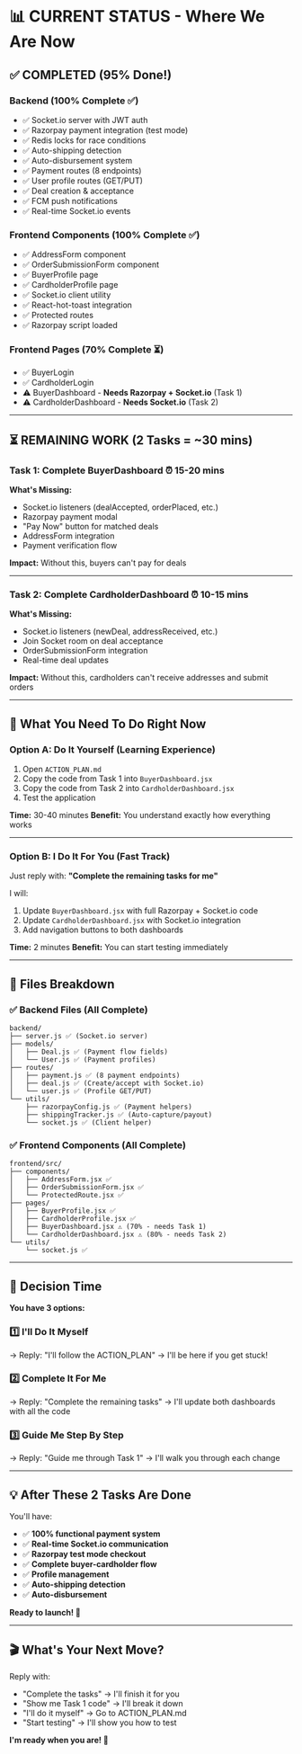 # 📊 CURRENT STATUS - Where We Are Now

## ✅ **COMPLETED** (95% Done!)

### **Backend** (100% Complete ✅)
- ✅ Socket.io server with JWT auth
- ✅ Razorpay payment integration (test mode)
- ✅ Redis locks for race conditions
- ✅ Auto-shipping detection
- ✅ Auto-disbursement system
- ✅ Payment routes (8 endpoints)
- ✅ User profile routes (GET/PUT)
- ✅ Deal creation & acceptance
- ✅ FCM push notifications
- ✅ Real-time Socket.io events

### **Frontend Components** (100% Complete ✅)
- ✅ AddressForm component
- ✅ OrderSubmissionForm component
- ✅ BuyerProfile page
- ✅ CardholderProfile page
- ✅ Socket.io client utility
- ✅ React-hot-toast integration
- ✅ Protected routes
- ✅ Razorpay script loaded

### **Frontend Pages** (70% Complete ⏳)
- ✅ BuyerLogin
- ✅ CardholderLogin
- ⚠️ BuyerDashboard - **Needs Razorpay + Socket.io** (Task 1)
- ⚠️ CardholderDashboard - **Needs Socket.io** (Task 2)

---

## ⏳ **REMAINING WORK** (2 Tasks = ~30 mins)

### **Task 1: Complete BuyerDashboard** ⏰ 15-20 mins
**What's Missing:**
- Socket.io listeners (dealAccepted, orderPlaced, etc.)
- Razorpay payment modal
- "Pay Now" button for matched deals
- AddressForm integration
- Payment verification flow

**Impact:** Without this, buyers can't pay for deals

---

### **Task 2: Complete CardholderDashboard** ⏰ 10-15 mins
**What's Missing:**
- Socket.io listeners (newDeal, addressReceived, etc.)
- Join Socket room on deal acceptance
- OrderSubmissionForm integration
- Real-time deal updates

**Impact:** Without this, cardholders can't receive addresses and submit orders

---

## 🎯 **What You Need To Do Right Now**

### **Option A: Do It Yourself** (Learning Experience)
1. Open `ACTION_PLAN.md`
2. Copy the code from Task 1 into `BuyerDashboard.jsx`
3. Copy the code from Task 2 into `CardholderDashboard.jsx`
4. Test the application

**Time:** 30-40 minutes
**Benefit:** You understand exactly how everything works

---

### **Option B: I Do It For You** (Fast Track)
Just reply with: **"Complete the remaining tasks for me"**

I will:
1. Update `BuyerDashboard.jsx` with full Razorpay + Socket.io code
2. Update `CardholderDashboard.jsx` with Socket.io integration
3. Add navigation buttons to both dashboards

**Time:** 2 minutes
**Benefit:** You can start testing immediately

---

## 📁 **Files Breakdown**

### **✅ Backend Files (All Complete)**
```
backend/
├── server.js ✅ (Socket.io server)
├── models/
│   ├── Deal.js ✅ (Payment flow fields)
│   └── User.js ✅ (Payment profiles)
├── routes/
│   ├── payment.js ✅ (8 payment endpoints)
│   ├── deal.js ✅ (Create/accept with Socket.io)
│   └── user.js ✅ (Profile GET/PUT)
└── utils/
    ├── razorpayConfig.js ✅ (Payment helpers)
    ├── shippingTracker.js ✅ (Auto-capture/payout)
    └── socket.js ✅ (Client helper)
```

### **✅ Frontend Components (All Complete)**
```
frontend/src/
├── components/
│   ├── AddressForm.jsx ✅
│   ├── OrderSubmissionForm.jsx ✅
│   └── ProtectedRoute.jsx ✅
├── pages/
│   ├── BuyerProfile.jsx ✅
│   ├── CardholderProfile.jsx ✅
│   ├── BuyerDashboard.jsx ⚠️ (70% - needs Task 1)
│   └── CardholderDashboard.jsx ⚠️ (80% - needs Task 2)
└── utils/
    └── socket.js ✅
```

---

## 🚦 **Decision Time**

**You have 3 options:**

### **1️⃣ I'll Do It Myself**
→ Reply: "I'll follow the ACTION_PLAN"
→ I'll be here if you get stuck!

### **2️⃣ Complete It For Me**
→ Reply: "Complete the remaining tasks"
→ I'll update both dashboards with all the code

### **3️⃣ Guide Me Step By Step**
→ Reply: "Guide me through Task 1"
→ I'll walk you through each change

---

## 💡 **After These 2 Tasks Are Done**

You'll have:
- ✅ **100% functional payment system**
- ✅ **Real-time Socket.io communication**
- ✅ **Razorpay test mode checkout**
- ✅ **Complete buyer-cardholder flow**
- ✅ **Profile management**
- ✅ **Auto-shipping detection**
- ✅ **Auto-disbursement**

**Ready to launch! 🚀**

---

## 🎬 **What's Your Next Move?**

Reply with:
- "Complete the tasks" → I'll finish it for you
- "Show me Task 1 code" → I'll break it down
- "I'll do it myself" → Go to ACTION_PLAN.md
- "Start testing" → I'll show you how to test

**I'm ready when you are! 💪**
